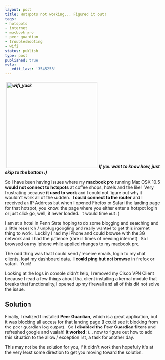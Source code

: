 ```yaml
---
layout: post
title: Hotspots not working... Figured it out!
tags:
- hotspots
- internet
- macbook pro
- peer guardian
- troubleshooting
- wifi
status: publish
type: post
published: true
meta:
  _edit_last: '3545253'
---
```

<strong><em><a href="http://coffeencoke.com/wp-content/uploads/2009/06/wifi_yuck.png"><img class="alignleft size-full wp-image-15" style="border:0 none;margin:5px;" title="wifi_yuck" src="http://coffeencoke.com/wp-content/uploads/2009/06/wifi_yuck.png" alt="wifi_yuck" width="295" height="280" /></a>If you want to know how, just skip to the bottom :)</em></strong>

So I have been having issues where my <strong>macbook pro</strong> running Mac OSX 10.5 <strong>would not connect to hotspots</strong> at coffee shops, hotels and the like!  Very frustrating because <strong>it used to work</strong> and I could not figure out why it wouldn't work all of the sudden.  <strong>I could connect to the router</strong> and I received an IP Address but when I opened Firefox or Safari the landing page for that hotspot, you know: the page where you either enter a hotspot login or just click go, well, it never loaded.  It would time out :(

I am at a hotel in Penn State hoping to do some blogging and searching and a little research / unplugagoogling and really wanted to get this internet thing to work.  Luckily I had my iPhone and could browse with the 3G network and I had the patience (rare in times of needing internet).  So I browsed on my iphone while applied changes to my macbook pro.

The odd thing was that I could send / receive emails, login to my chat clients, load my dashboard data. <strong> I could ping but not browse</strong> in firefox or safari.  Yuck!

Looking at the logs in console didn't help, I removed my Cisco VPN Client because I read a few things about that client installing a kernal module that breaks that functionality, I opened up my firewall and all of this did not solve the issue.
<h2>Solution</h2>
Finally, I realized I installed <strong>Peer Guardian</strong>, which is a great application, but it was blocking all access for that landing page (I could see it blocking from the peer guardian log output).  So <strong>I disabled the Peer Guardian filters</strong> and refreshed google and vualah! <strong>it worked</strong> :)... now to figure out how to add this situation to the allow / exception list, a task for another day.

This may not be the solution for you, if it didn't work then hopefully it's at the very least some direction to get you moving toward the solution.
